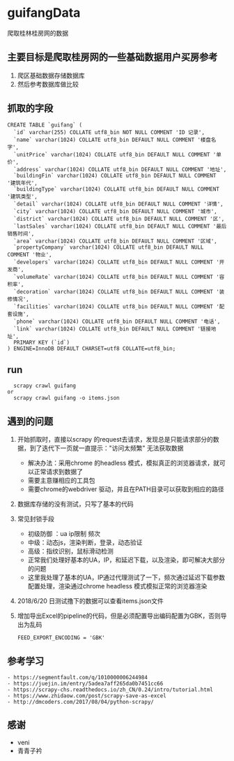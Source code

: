 # guifangData
爬取桂林桂房网的数据


## 主要目标是爬取桂房网的一些基础数据用户买房参考

1. 爬区基础数据存储数据库
2. 然后参考数据库做比较

## 抓取的字段
```
CREATE TABLE `guifang` (
  `id` varchar(255) COLLATE utf8_bin NOT NULL COMMENT 'ID 记录',
  `name` varchar(1024) COLLATE utf8_bin DEFAULT NULL COMMENT '楼盘名字',
  `unitPrice` varchar(1024) COLLATE utf8_bin DEFAULT NULL COMMENT '单价',
  `address` varchar(1024) COLLATE utf8_bin DEFAULT NULL COMMENT '地址',
  `buildingFin` varchar(1024) COLLATE utf8_bin DEFAULT NULL COMMENT '建筑年代',
  `buildingType` varchar(1024) COLLATE utf8_bin DEFAULT NULL COMMENT '建筑类型',
  `detail` varchar(1024) COLLATE utf8_bin DEFAULT NULL COMMENT '详情',
  `city` varchar(1024) COLLATE utf8_bin DEFAULT NULL COMMENT '城市',
  `district` varchar(1024) COLLATE utf8_bin DEFAULT NULL COMMENT '区',
  `lastSales` varchar(1024) COLLATE utf8_bin DEFAULT NULL COMMENT '最后销售时间',
  `area` varchar(1024) COLLATE utf8_bin DEFAULT NULL COMMENT '区域',
  `propertyCompany` varchar(1024) COLLATE utf8_bin DEFAULT NULL COMMENT '物业',
  `developers` varchar(1024) COLLATE utf8_bin DEFAULT NULL COMMENT '开发商',
  `volumeRate` varchar(1024) COLLATE utf8_bin DEFAULT NULL COMMENT '容积率',
  `decoration` varchar(1024) COLLATE utf8_bin DEFAULT NULL COMMENT '装修情况',
  `facilities` varchar(1024) COLLATE utf8_bin DEFAULT NULL COMMENT '配套设施',
  `phone` varchar(1024) COLLATE utf8_bin DEFAULT NULL COMMENT '电话',
  `link` varchar(1024) COLLATE utf8_bin DEFAULT NULL COMMENT '链接地址',
  PRIMARY KEY (`id`)
) ENGINE=InnoDB DEFAULT CHARSET=utf8 COLLATE=utf8_bin;
```

## run
```
  scrapy crawl guifang
or
  scrapy crawl guifang -o items.json
```


## 遇到的问题
1. 开始抓取时，直接以scrapy 的request去请求，发现总是只能请求部分的数据，到了迭代下一页就一直提示："访问太频繁" 无法获取数据
    - 解决办法：采用chrome 的headless 模式，模拟真正的浏览器请求，就可以正常请求到数据了
    - 需要主意赚相应的工具包
    - 需要chrome的webdriver 驱动，并且在PATH目录可以获取到相应的路径

2. 数据库存储的没有测试，只写了基本的代码

3. 常见封锁手段
    - 初级防御 ：ua  ip限制  频次
    - 中级：动态js，渲染判断，登录，动态验证
    - 高级：指纹识别，鼠标滑动检测
    - 正常我们处理好基本的UA，IP，和延迟下载，以及渲染，即可解决大部分的问题
    - 这里我处理了基本的UA，IP通过代理测试了一下，频次通过延迟下载参数配置处理，渲染通过chrome headless 模式模拟正常的浏览器渲染

4. 2018/6/20 日测试撸下的数据可以查看items.json文件

5. 增加导出Excel的pipeline的代码，但是必须配置导出编码配置为GBK，否则导出为乱码
    ```
    FEED_EXPORT_ENCODING = 'GBK'
    ```

## 参考学习
    - https://segmentfault.com/q/1010000006244984
    - https://juejin.im/entry/5adea7aff265da0b7451cc66
    - https://scrapy-chs.readthedocs.io/zh_CN/0.24/intro/tutorial.html
    - https://www.zhidaow.com/post/scrapy-save-as-excel
    - http://dmcoders.com/2017/08/04/python-scrapy/

## 感谢
   - veni
   - 青青子衿
